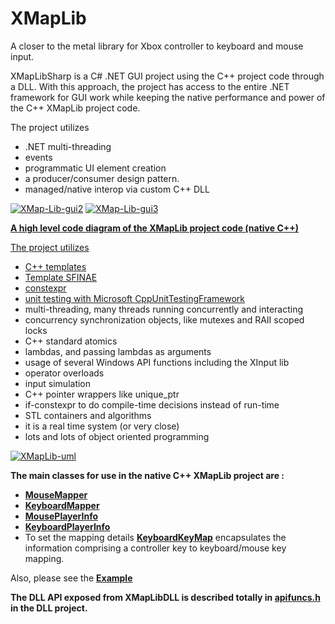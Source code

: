 # XMapLib
A closer to the metal library for Xbox controller to keyboard and mouse input.

<p>XMapLibSharp is a C# .NET GUI project using the C++ project code through a DLL. With this approach,
the project has access to the entire .NET framework for GUI work while keeping the native performance and power of the C++ XMapLib project code.
  <p>The project utilizes 
<ul>
  <li>.NET multi-threading</li> 
  <li>events</li> 
  <li>programmatic UI element creation</li> 
  <li>a producer/consumer design pattern.</li>
  <li>managed/native interop via custom C++ DLL</li>
</ul>

<a href="https://ibb.co/pymkwT7"><img src="https://i.ibb.co/M6XJSHv/XMap-Lib-gui2.png" alt="XMap-Lib-gui2" border="0"></a>
<a href="https://ibb.co/tsvcZ2S"><img src="https://i.ibb.co/FwyJsY9/XMap-Lib-gui3.png" alt="XMap-Lib-gui3" border="0">
  
  <b><p>A high level code diagram of the XMapLib project code (native C++)</b>
  <p>The project utilizes
  <ul>
    <li>C++ templates</li>
    <li>Template SFINAE</li>
    <li>constexpr</li>
    <li>unit testing with Microsoft <a href="https://docs.microsoft.com/en-us/visualstudio/test/how-to-use-microsoft-test-framework-for-cpp?view=vs-2022">CppUnitTestingFramework</a></li>
    <li>multi-threading, many threads running concurrently and interacting</li> 
    <li>concurrency synchronization objects, like mutexes and RAII scoped locks</li>
    <li>C++ standard atomics</li>
    <li>lambdas, and passing lambdas as arguments</li>
    <li>usage of several Windows API functions including the XInput lib</li>
    <li>operator overloads</li>
    <li>input simulation</li>
    <li>C++ pointer wrappers like unique_ptr</li>
    <li>if-constexpr to do compile-time decisions instead of run-time</li>
    <li>STL containers and algorithms</li>
    <li>it is a real time system (or very close)</li>
    <li>lots and lots of object oriented programming</li>
    </ul>
    <a href="https://ibb.co/kBvqrRX"><img src="https://i.ibb.co/g9htX5J/XMap-Lib-uml3.png" alt="XMapLib-uml" border="0"></a>

  <b>The main classes for use in the native C++ XMapLib project are :</b>
 <ul>
<li><b><a href="https://github.com/calebtt/XMapLib/blob/master/XMapLib/MouseMapper.h">MouseMapper</a></b></li>
<li><b><a href="https://github.com/calebtt/XMapLib/blob/master/XMapLib/KeyboardMapper.h">KeyboardMapper</a></b></li>
<li><b><a href="https://github.com/calebtt/XMapLib/blob/master/XMapLib/MousePlayerInfo.h">MousePlayerInfo</a></b></li>
<li><b><a href="https://github.com/calebtt/XMapLib/blob/master/XMapLib/KeyboardPlayerInfo.h">KeyboardPlayerInfo</a></b></li>
<li>To set the mapping details <b><a href="https://github.com/calebtt/XMapLib/blob/master/XMapLib/KeyboardKeyMap.h">KeyboardKeyMap</a></b> encapsulates the information comprising a controller key to keyboard/mouse key mapping.</li>
  </ul>
<p>Also, please see the <b><a href="https://github.com/calebtt/XMapLib/blob/master/XMapLib/XMapLib.cpp">Example</a></b></p>

<b><p>The DLL API exposed from XMapLibDLL is described totally in <a href="https://github.com/calebtt/XMapLib/blob/master/XMapLibDLL/apifuncs.h">apifuncs.h</a> in the DLL project.</b>
